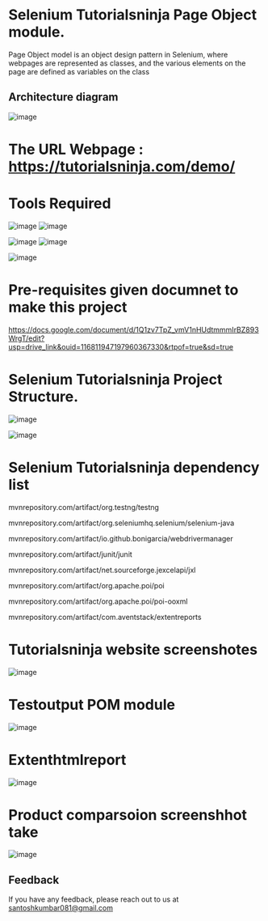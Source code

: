 # Selenium Tutorialsninja Page Object module.

Page Object model is an object design pattern in Selenium, where webpages are represented as classes, and the various elements on the page are defined as variables on the class

## Architecture diagram
![image](https://github.com/user-attachments/assets/a41c7e2b-d7fd-4512-b962-374ae9350ffa)



#  The URL Webpage :  https://tutorialsninja.com/demo/


# Tools Required

![image](https://github.com/user-attachments/assets/6e675368-f990-465d-8262-4723a2b5d38d)                    ![image](https://github.com/user-attachments/assets/c4c5734d-9c5e-499d-9354-8dd5a3765154)

![image](https://github.com/user-attachments/assets/e2f80617-2d37-43e8-a44c-04a36d48caa6)                      ![image](https://github.com/user-attachments/assets/d847d55d-5cd2-4920-82b4-fc1603417ac1)

![image](https://github.com/user-attachments/assets/aad02c1d-552a-48a5-a705-6f06f805ee3d)



# Pre-requisites given documnet to make this  project

https://docs.google.com/document/d/1Q1zv7TpZ_vmV1nHUdtmmmIrBZ893WrgT/edit?usp=drive_link&ouid=116811947197960367330&rtpof=true&sd=true





# Selenium Tutorialsninja Project Structure.

![image](https://github.com/user-attachments/assets/f629edae-e7bb-402e-9b6c-9ece11ec014e)


![image](https://github.com/user-attachments/assets/26adfa64-c0ef-4933-95d1-39c497d8820c)


# Selenium Tutorialsninja dependency list

mvnrepository.com/artifact/org.testng/testng

mvnrepository.com/artifact/org.seleniumhq.selenium/selenium-java 

mvnrepository.com/artifact/io.github.bonigarcia/webdrivermanager

mvnrepository.com/artifact/junit/junit 

mvnrepository.com/artifact/net.sourceforge.jexcelapi/jxl 

mvnrepository.com/artifact/org.apache.poi/poi 

mvnrepository.com/artifact/org.apache.poi/poi-ooxml 

mvnrepository.com/artifact/com.aventstack/extentreports 

# Tutorialsninja website screenshotes
![image](https://github.com/user-attachments/assets/7a0bf92f-107f-483e-bfe9-06372461f10f)

#  Testoutput POM module
![image](https://github.com/user-attachments/assets/045057bf-183a-42c4-b81b-0bc115dfa3ad)

#  Extenthtmlreport
![image](https://github.com/user-attachments/assets/88f98f62-e806-4d23-854c-053752187650)


#  Product comparsoion screenshhot take 
![image](https://github.com/user-attachments/assets/d979b962-f31d-47dc-962f-bdd50d8083b6)


## Feedback

If you have any feedback, please reach out to us at santoshkumbar081@gmail.com










